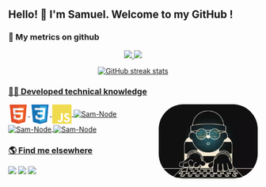 ## Hello! 🖖 I'm Samuel. Welcome to my GitHub !

<h3 align="left">🚀 My metrics on github</h3>

<div align="center">
  <a href="https://github.com/Samuel-GMartins">
  <img height="160em" src="https://github-readme-stats.vercel.app/api?username=Samuel-GMartins&show_icons=true&theme=radical&include_all_commits=true&count_private=true"/>
  <img height="160em" src="https://github-readme-stats.vercel.app/api/top-langs/?username=Samuel-GMartins&layout=compact&langs_count=7&theme=radical"/>

  
![GitHub streak stats](https://github-readme-streak-stats.herokuapp.com/?user=Samuel-GMartins)  
    
  </div>
 
<h3 align="left">👨‍💻 Developed technical knowledge</h3>
  
  <img align="center" alt="Sam-HTML" height="40" width="40" src="https://raw.githubusercontent.com/devicons/devicon/master/icons/html5/html5-original.svg">
  <img align="center" alt="Sam-CSS" height="40" width="40" src="https://raw.githubusercontent.com/devicons/devicon/master/icons/css3/css3-original.svg">
  <img align="right" alt="Sam-pic" height="150" style="border-radius:50px;" src="https://github.com/Samuel-GMartins/Samuel-GMartins/blob/main/hack.gif">
   <img align="center" alt="Sam-Js" height="40" width="40" src="https://raw.githubusercontent.com/devicons/devicon/master/icons/javascript/javascript-plain.svg">
  <img align="center" alt="Sam-Node" height="40" width="40" src="https://cdn-icons-png.flaticon.com/512/5968/5968322.png">
  <img align="center" alt="Sam-Node" height="40" width="40" src="https://user-images.githubusercontent.com/101484995/174192583-37c63096-47b0-4810-a0bb-ae613fcda0cb.png">
  <img align="center" alt="Sam-Node" height="40" width="40" src="https://user-images.githubusercontent.com/101484995/174192650-71efb3de-8cc6-436f-8882-10dd4f99a6f1.png">
</div>
  
  ### 🌎 Find me elsewhere  
<div> 
  <a href="https://www.instagram.com/sgmartinss/" target="_blank"><img src="https://img.shields.io/badge/-Instagram-%23E4405F?style=for-the-badge&logo=instagram&logoColor=white" target="_blank"></a> 
  <a href = "mailto:sa.samuelmartins@gmail.com"><img src="https://img.shields.io/badge/-Gmail-%23333?style=for-the-badge&logo=gmail&logoColor=white" target="_blank"></a>
  <a href="https://www.linkedin.com/in/sgmartinss/" target="_blank"><img src="https://img.shields.io/badge/-LinkedIn-%230077B5?style=for-the-badge&logo=linkedin&logoColor=white" target="_blank"></a> 

</div>